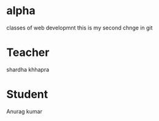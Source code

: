 # alpha
classes of web developmnt 
this is my second chnge in git
# Teacher 
shardha khhapra

# Student
Anurag kumar
